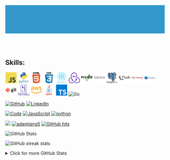 <div align="left">
  <img src="./animated-text.gif" alt="Hi there! I'm Adam Tang." title="Hi there! I'm Adam Tang."/>
</div>
<br />
<br />

<p align="left" style="display: flex; flex-direction: column; justify-content: center; align-items: center;">
  <h2>Skills: </h2>
  <p>
    <img src="https://raw.githubusercontent.com/devicons/devicon/v2.15.1/icons/javascript/javascript-original.svg" width="36" height="36" alt="Javascript" />
    <img src="https://raw.githubusercontent.com/devicons/devicon/v2.15.1/icons/python/python-original-wordmark.svg" width="36" height="36" alt="Python" />
    <img src="https://raw.githubusercontent.com/devicons/devicon/v2.15.1/icons/html5/html5-original-wordmark.svg" width="36" height="36" alt="HTML5" />
    <img src="https://raw.githubusercontent.com/devicons/devicon/v2.15.1/icons/css3/css3-original-wordmark.svg" width="36" height="36" alt="CSS3" />
    <img src="https://raw.githubusercontent.com/devicons/devicon/v2.15.1/icons/react/react-original-wordmark.svg" width="36" height="36" alt="React" />
    <img src="https://raw.githubusercontent.com/devicons/devicon/v2.15.1/icons/redux/redux-original.svg" width="36" height="36" alt="Redux" />
    <img src="https://raw.githubusercontent.com/devicons/devicon/v2.15.1/icons/nodejs/nodejs-original-wordmark.svg" width="36" height="36" alt="NodeJS" />
    <img src="https://raw.githubusercontent.com/devicons/devicon/v2.15.1/icons/express/express-original-wordmark.svg" width="36" height="36" alt="Express" />
    <img src="https://raw.githubusercontent.com/devicons/devicon/v2.15.1/icons/postgresql/postgresql-original-wordmark.svg" width="36" height="36" alt="PostgreSQL" />
    <img src="https://raw.githubusercontent.com/devicons/devicon/v2.15.1/icons/flask/flask-original-wordmark.svg" width="36" height="36" alt="Flask" />
    <img src="https://raw.githubusercontent.com/devicons/devicon/v2.15.1/icons/sqlalchemy/sqlalchemy-original-wordmark.svg" width="36" height="36" alt="SQLAlchemy" />
    <img src="https://raw.githubusercontent.com/devicons/devicon/v2.15.1/icons/sequelize/sequelize-original-wordmark.svg" width="36" height="36" alt="Sequelize" />
    <img src="https://raw.githubusercontent.com/devicons/devicon/v2.15.1/icons/git/git-original-wordmark.svg" width="36" height="36" alt="Git" />
    <img src="https://raw.githubusercontent.com/devicons/devicon/v2.15.1/icons/heroku/heroku-original-wordmark.svg" width="36" height="36" alt="Heroku" />
    <img src="https://raw.githubusercontent.com/devicons/devicon/v2.15.1/icons/amazonwebservices/amazonwebservices-plain-wordmark.svg" width="36" height="36" alt="AWS" />
    <img src="https://raw.githubusercontent.com/devicons/devicon/v2.15.1/icons/java/java-original-wordmark.svg" width="36" height="36" alt="Java" />
    <img src="https://raw.githubusercontent.com/devicons/devicon/v2.15.1/icons/typescript/typescript-original.svg" width="36" height="36" alt="TypeScript" />
    <img src="https://raw.githubusercontent.com/devicons/devicon/v2.15.1/icons/go/go-original-woodmark.svg" width="36" height="36" alt="Go" />
  </p>
</p>

<p align="left">
  <a href="https://github.com/adamtang5" target="_blank"><img alt="GitHub" src="https://img.shields.io/badge/-@adamtang5-181717?style=flat-square&logo=GitHub&logoColor=white"></a>
  <a href="https://www.linkedin.com/in/adamtangx" target="_blank"><img alt="LinkedIn" src="https://img.shields.io/badge/-LinkedIn-0077B5?style=flat-square&logo=Linkedin&logoColor=white"></a>
</p>

<p align="left">
  <a href="https://github.com/adamtang5?tab=repositories" target="_blank"><img alt="Code" src="https://img.shields.io/badge/-code-000000?style=flat-square&logo=Plex&logoColor=white"></a>
  <a href="https://github.com/adamtang5?tab=repositories&language=javascript" target="_blank"><img alt="JavaScript" src="https://img.shields.io/badge/-JavaScript-000000?style=flat-square&logo=JavaScript&logoColor=F5DA60"></a>
  <a href="https://github.com/adamtang5?tab=repositories&language=python" target="_blank"><img alt="python" src="https://img.shields.io/badge/-python-3776AB?style=flat-square&logo=Python&logoColor=white"></a>
  <!-- <a href="https://github.com/adamtang5?tab=repositories&language=java" target="_blank"><img alt="Java" src="https://img.shields.io/badge/Java-ED8B00?style=flat-square&logo=openjdk&logoColor=white"></a> -->
</p>

<p align="left">
  <a href="https://github.com/adamtang5?tab=followers" target="_blank"><img src="https://img.shields.io/github/followers/adamtang5?logo=github&style=flat-square&color=0891b2&labelColor=1c1917" /></a>
  <!-- <a href="https://gpvc.arturio.dev/adamtang5" target="_blank"><img alt="Profile views" src="https://gpvc.arturio.dev/adamtang5?label=Profile%20views&style=flat-square&color=red"></a> -->
  <a href="https://github.com/adamtang5" target="_blank"><img alt="adamtang5" src="https://badges.pufler.dev/visits/adamtang5/adamtang5?logo=GitHub&label=visits&color=success&logoColor=white&style=flat-square"/></a>
  <a href="https://github.com/adamtang5/adamtang5" target="_blank"><img alt="GitHub hits" src="https://img.shields.io/github/last-commit/adamtang5/adamtang5?label=profile%20updated&style=flat-square"></a>
</p>

<p align="left">
  <img alt = "GitHub Stats" src="https://github-readme-stats.vercel.app/api?username=adamtang5&show_icons=true&hide=issues&icon_color=000000&hide_border=true&title_color=5391FE&text_color=555">
  <br />
</p>

<div align="left">

![GitHub streak stats](https://github-readme-streak-stats.herokuapp.com/?user=adamtang5)
</div>

<details>
<summary>Click for more GitHub Stats</summary>
<div align="left">
<img alt = "Top Language" src="https://github-readme-stats.vercel.app/api/top-langs/?username=adamtang5&hide=html,&hide_border=true&title_color=5391FE&text_color=555">
</div>

<div align="left">

[![trophy](https://github-profile-trophy.vercel.app/?username=adamtang5)](https://github.com/ryo-ma/github-profile-trophy)
</div>


<!-- <div align="left">

![GitHub metrics](https://metrics.lecoq.io/adamtang5)
</div> -->

<!-- <div align="left">

![GitHub Activity Graph](https://activity-graph.herokuapp.com/graph?username=adamtang5)
</div> -->


</details>
